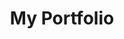 ---
title: My Portfolio
tags: ['ReactJS', 'GatsbyJS', 'GraphQL', 'Github API', 'node-sass', 'Bootstrap', 'SEO']
image: 'project5.png'
link: 'https://vi-portfolio.netlify.app/'
---